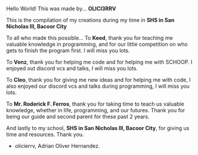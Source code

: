 Hello World!
This was made by...
**OLICI3RRV**

This is the compilation of my creations during my time in 
**SHS in San Nicholas III, Bacoor City**

To all who made this possible...
  To **Keed**, thank you for teaching me valuable knowledge in programming,
  and for our little competition on who gets to finish the program first.
  I will miss you lots.
  
  To **Venz**, thank you for helping me code and for helping me with SCHOOP.
  I enjoyed out discord vcs and talks, I will miss you lots.

  To **Cleo**, thank you for giving me new ideas and for helping me with code,
  I also enjoyed our discord vcs and talks during programming, I will miss you lots.

  To **Mr. Roderick F. Ferros**, thank you for taking time to teach us valuable knowledge,
  whether in life, programming, and our futures. Thank you for being our guide and second parent 
  for these past 2 years. 

  And lastly to my school, **SHS in San Nicholas III, Bacoor City**, for giving us time
  and resources. Thank you.

- olicierrv, Adrian Oliver Hernandez.
